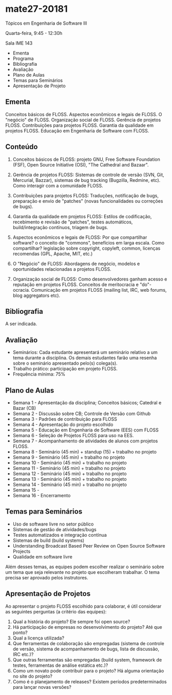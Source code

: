 # mate27-20181
Tópicos em Engenharia de Software III

Quarta-feira, 9:45 - 12:30h

Sala IME 143

- Ementa
- Programa
- Bibliografia
- Avaliação
- Plano de Aulas
- Temas para Seminários 
- Apresentação de Projeto

## Ementa

Conceitos básicos de FLOSS. Aspectos econômicos e legais de FLOSS. O "negócio" de FLOSS. Organização social de FLOSS. Gerência de projetos FLOSS. Contribuições para projetos FLOSS. Garantia da qualidade em projetos FLOSS. Educação em Engenharia de Software com FLOSS.

## Conteúdo

1. Conceitos básicos de FLOSS: projeto GNU, Free Software Foundation (FSF), Open Source Initiative (OSI), 
"The Cathedral and Bazaar". 

2. Gerência de projetos FLOSS: Sistemas de controle de versão (SVN, Git, Mercurial, Bazzar), sistemas de bug tracking (Bugzilla, Redmine, etc). Como interagir com a comunidade FLOSS.
   
3. Contribuições para projetos FLOSS: Traduções, notificação de bugs, preparação e envio de "patches" (novas funcionalidades ou correções de bugs).

4. Garantia da qualidade em projetos FLOSS: Estilos de codificação, recebimento e revisão de "patches", testes automáticos, build/integração contínuos, triagem de bugs.

5. Aspectos econômicos e legais de FLOSS: Por que compartilhar software? o conceito de "commons", benefícios em larga escala. 
Como compartilhar? legislação sobre copyright, copyleft, common, licenças recomendas (GPL, Apache, MIT, etc.)

6. O "Negócio" de FLOSS: Abordagens de negócio, modelos e oportunidades relacionadas a projetos FLOSS.

7. Organização social de FLOSS: Como desenvolvedores ganham acesso e reputação em projetos FLOSS. Conceitos de meritocracia e "do"-ocracia. Comunicação em projetos FLOSS (mailing list, IRC, web forums, blog aggregators etc).

## Bibliografia

A ser indicada.

## Avaliação
+ Seminários: Cada estudante apresentará um seminário relativo a um tema durante a disciplina. Os demais estudantes farão uma resenha sobre o seminário apresentado pelo(s) colega(s).
+ Trabalho prático: participação em projeto FLOSS.
+ Frequência mínima: 75%

## Plano de Aulas

* Semana 1 - Apresentação da disciplina; Conceitos básicos; Catedral e Bazar (CB)
* Semana 2 - Discussão sobre CB; Controle de Versão com Github
* Semana 3 - Padrões de contribuição para FLOSS 
* Semana 4 - Apresentação do projeto escolhido
* Semana 5 - Educação em Engenharia de Software (EES) com FLOSS
* Semana 6 - Seleção de Projetos FLOSS para uso na EES.
* Semana 7 - Acompanhamento de atividades de alunos com projetos FLOSS.
* Semana 8 - Seminário (45 min) + standup (15) + trabalho no projeto
* Semana 9 - Seminário (45 min) + trabalho no projeto
* Semana 10 - Seminário (45 min) + trabalho no projeto
* Semana 11 - Seminário (45 min) + trabalho no projeto
* Semana 12 - Seminário (45 min) + trabalho no projeto
* Semana 13 - Seminário (45 min) + trabalho no projeto
* Semana 14 - Seminário (45 min) + trabalho no projeto
* Semana 15 - 
* Semana 16 - Encerramento

## Temas para Seminários

* Uso de software livre no setor público 
* Sistemas de gestão de atividades/bugs
* Testes automatizados e integração contínua 
* Sistemas de build (build systems) 
* Understanding Broadcast Based Peer Review on Open Source Software Projects
* Qualidade em software livre

Além desses temas, as equipes podem escolher realizar o seminário sobre um tema que seja relevante no projeto que escolheram trabalhar. O tema precisa ser aprovado pelos instrutores.

## Apresentação de Projetos

Ao apresentar o projeto FLOSS escolhido para colaborar, é útil considerar as seguintes perguntas (a critério das equipes):

1. Qual a história do projeto? Ele sempre foi open source?
2. Há participação de empresas no desenvolvimento do projeto? Até que ponto?
3. Qual a licença utilizada?
4. Que ferramentas de colaboração são empregadas (sistema de controle de versão, sistema de acompanhamento de bugs, lista de discussão, IRC etc.)?
5. Que outras ferramentas são empregadas (build system, framework de testes, ferramentas de análise estática etc.)?
6. Como um novato pode contribuir para o projeto? Há alguma orientação no site do projeto?
7. Como é o planejamento de releases? Existem períodos predeterminados para lançar novas versões?
